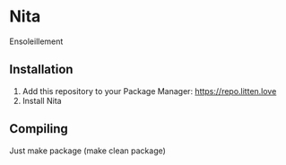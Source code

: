 # Nita
Ensoleillement

## Installation
1. Add this repository to your Package Manager: https://repo.litten.love
2. Install Nita

## Compiling
Just make package (make clean package)
